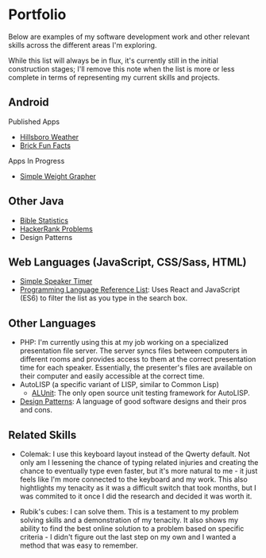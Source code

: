# Portfolio

Below are examples of my software development work and other relevant skills across the different areas I'm exploring.

While this list will always be in flux, it's currently still in the initial construction stages; I'll remove this note when the list is more or less complete in terms of representing my current skills and projects.

## Android

Published Apps
  - [Hillsboro Weather](https://github.com/jdsandifer/HillsboroWeather/blob/master/README.md)
  - [Brick Fun Facts](https://github.com/jdsandifer/BrickFunFacts/blob/master/README.md)
  
Apps In Progress
  - [Simple Weight Grapher](https://github.com/jdsandifer/SimpleWeightGrapher/blob/master/README.md)

## Other Java

- [Bible Statistics](https://github.com/jdsandifer/BibleStatistics/blob/master/README.md)
- [HackerRank Problems](https://github.com/jdsandifer/HackerRank/blob/master/README.md)
- Design Patterns

## Web Languages (JavaScript, CSS/Sass, HTML)

- [Simple Speaker Timer](https://github.com/jdsandifer/SimpleSpeakerTimer/blob/master/README.md)
- [Programming Language Reference List](http://codepen.io/jdsandifer/full/RGdNNN/): Uses React and JavaScript (ES6) to filter the list as you type in the search box.

## Other Languages

- PHP: I'm currently using this at my job working on a specialized presentation file server. The server syncs files between computers in different rooms and provides access to them at the correct presentation time for each speaker. Essentially, the presenter's files are available on their computer and easily accessible at the correct time.
- AutoLISP (a specific variant of LISP, similar to Common Lisp)
  - [ALUnit](https://github.com/jdsandifer/ALUnit/blob/master/README.md): The only open source unit testing framework for AutoLISP.
- [Design Patterns](https://github.com/jdsandifer/DesignPatterns): A language of good software designs and their pros and cons.

## Related Skills

- Colemak: I use this keyboard layout instead of the Qwerty default. Not only am I lessening the chance of typing related injuries and creating the chance to eventually type even faster, but it's more natural to me - it just feels like I'm more connected to the keyboard and my work. This also hightlights my tenacity as it was a difficult switch that took months, but I was commited to it once I did the research and decided it was worth it.

- Rubik's cubes: I can solve them. This is a testament to my problem solving skills and a demonstration of my tenacity. It also shows my ability to find the best online solution to a problem based on specific criteria - I didn't figure out the last step on my own and I wanted a method that was easy to remember.
